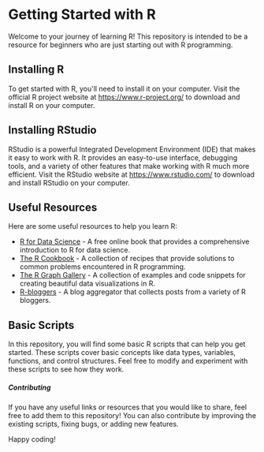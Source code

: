 # Getting Started with R

Welcome to your journey of learning R! This repository is intended to be a resource for beginners who are just starting out with R programming.

## Installing R

To get started with R, you'll need to install it on your computer. Visit the official R project website at https://www.r-project.org/ to download and install R on your computer.

## Installing RStudio

RStudio is a powerful Integrated Development Environment (IDE) that makes it easy to work with R. It provides an easy-to-use interface, debugging tools, and a variety of other features that make working with R much more efficient. Visit the RStudio website at https://www.rstudio.com/ to download and install RStudio on your computer.

## Useful Resources

Here are some useful resources to help you learn R:

- [R for Data Science](https://r4ds.had.co.nz/) - A free online book that provides a comprehensive introduction to R for data science.
- [The R Cookbook](https://rc2e.com/) - A collection of recipes that provide solutions to common problems encountered in R programming.
- [The R Graph Gallery](https://r-graph-gallery.com/) - A collection of examples and code snippets for creating beautiful data visualizations in R.
- [R-bloggers](https://www.r-bloggers.com/) - A blog aggregator that collects posts from a variety of R bloggers.

## Basic Scripts

In this repository, you will find some basic R scripts that can help you get started. These scripts cover basic concepts like data types, variables, functions, and control structures. Feel free to modify and experiment with these scripts to see how they work.

##### Contributing

If you have any useful links or resources that you would like to share, feel free to add them to this repository! You can also contribute by improving the existing scripts, fixing bugs, or adding new features.

Happy coding!
